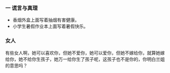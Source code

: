 ### 一 谎言与真理
- 香烟外盒上面写着抽烟有害健康。
- 小学生暑假作业本上面写着暑假快乐。

### 女人
有些女人啊，她可以喜欢你，但她不爱你，她可以爱你，但她不嫁给你，就算她嫁给你，她不给你生孩子，她万一给你生了孩子呢，这孩子也不是你的，你明白兰姐的意思吗？

### 

